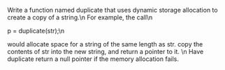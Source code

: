Write a function named duplicate that uses dynamic storage allocation to create a copy of a string.\n 
For example, the call\n

  p = duplicate(str);\n

would allocate space for a string of the same length as str. copy the contents of str into the new string, and return a pointer to it. \n
Have duplicate return a null pointer if the memory allocation fails.
